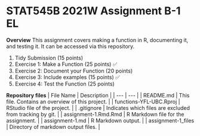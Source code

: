 # STAT545B 2021W Assignment B-1 EL

**Overview**
This assignment covers making a function in R, documenting it, and testing it. It can be accessed via this repository. 

1. Tidy Submission (15 points)
2. Exercise 1: Make a Function (25 points) :white_check_mark:
3. Exercise 2: Document your Function (20 points)
4. Exercise 3: Include examples (15 points) :white_check_mark:
5. Exercise 4: Test the Function (25 points)

**Repository files**
| File Name | Description |
| --- | --- |
| README.md | This file. Contains an overview of this project. |
| functions-YFL-UBC.Rproj | RStudio file of the project. |
| .gitignore | Indicates which files are excluded from tracking by git. |
| assignment-1.Rmd.Rmd | R Markdown file for the assignment. |
| assignment-1.md | R Markdown output. |
| assignment-1_files | Directory of markdown output files. |